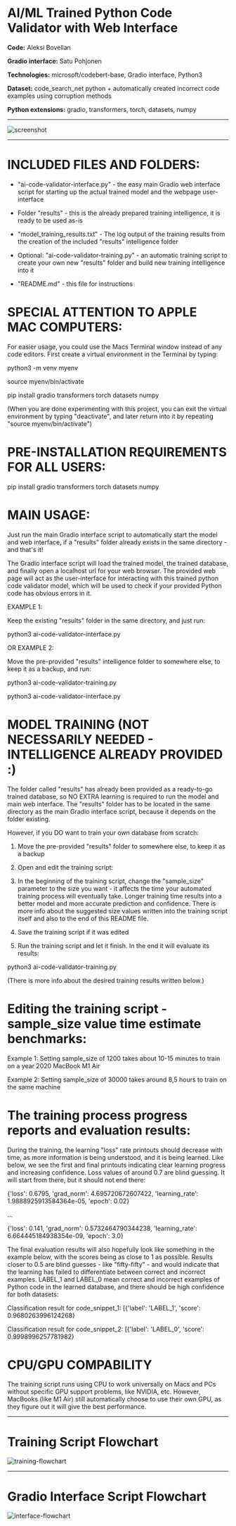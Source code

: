 # AI/ML Trained Python Code Validator with Web Interface

**Code:** Aleksi Bovellan

**Gradio interface:** Satu Pohjonen

**Technologies:** microsoft/codebert-base, Gradio interface, Python3

**Dataset:** code_search_net python + automatically created incorrect code examples using corruption methods

**Python extensions:** gradio, transformers, torch, datasets, numpy

---

![screenshot](https://github.com/user-attachments/assets/ca7725c8-0ad3-49dd-8687-5af8c8207cdf)

---


# INCLUDED FILES AND FOLDERS:

- "ai-code-validator-interface.py" - the easy main Gradio web interface script for starting up the actual trained model and the webpage user-interface
- Folder "results" - this is the already prepared training intelligence, it is ready to be used as-is
- "model_training_results.txt" - The log output of the training results from the creation of the included "results" intelligence folder

- Optional: "ai-code-validator-training.py" - an automatic training script to create your own new "results" folder and build new training intelligence into it

- "README.md" - this file for instructions


# SPECIAL ATTENTION TO APPLE MAC COMPUTERS:

For easier usage, you could use the Macs Terminal window instead of any code editors. First create a virtual environment in the Terminal by typing:

python3 -m venv myenv

source myenv/bin/activate

pip install gradio transformers torch datasets numpy


(When you are done experimenting with this project, you can exit the virtual environment by typing "deactivate", and later return into it by repeating "source myenv/bin/activate")


# PRE-INSTALLATION REQUIREMENTS FOR ALL USERS:

pip install gradio transformers torch datasets numpy


# MAIN USAGE:

Just run the main Gradio interface script to automatically start the model and web interface, if a "results" folder already exists in the same directory - and that's it!

The Gradio interface script will load the trained model, the trained database, and finally open a localhost url for your web browser. The provided web page will act as the user-interface for interacting with this trained python code validator model, which will be used to check if your provided Python code has obvious errors in it.

EXAMPLE 1:

Keep the existing "results" folder in the same directory, and just run:

python3 ai-code-validator-interface.py


OR EXAMPLE 2:

Move the pre-provided "results" intelligence folder to somewhere else, to keep it as a backup, and run:

python3 ai-code-validator-training.py

python3 ai-code-validator-interface.py


# MODEL TRAINING (NOT NECESSARILY NEEDED - INTELLIGENCE ALREADY PROVIDED :)

The folder called "results" has already been provided as a ready-to-go trained database, so NO EXTRA learning is required to run the model and main web interface. The "results" folder has to be located in the same directory as the main Gradio interface script, because it depends on the folder existing.

However, if you DO want to train your own database from scratch:

1) Move the pre-provided "results" folder to somewhere else, to keep it as a backup

2) Open and edit the training script:

3) In the beginning of the training script, change the "sample_size" parameter to the size you want - it affects the time your automated training process will eventually take. Longer training time results into a better model and more accurate prediction and confidence. There is more info about the suggested size values written into the training script itself and also to the end of this README file.

4) Save the training script if it was edited

5) Run the training script and let it finish. In the end it will evaluate its results:


python3 ai-code-validator-training.py


(There is more info about the desired training results written below.)


# Editing the training script - sample_size value time estimate benchmarks:

Example 1: Setting sample_size of 1200 takes about 10-15 minutes to train on a year 2020 MacBook M1 Air

Example 2: Setting sample_size of 30000 takes around 8,5 hours to train on the same machine


# The training process progress reports and evaluation results:

During the training, the learning "loss" rate printouts should decrease with time, as more information is being understood, and it is being learned. Like below, we see the first and final printouts indicating clear learning progress and increasing confidence. Loss values of around 0.7 are blind guessing. It will start from there, but it should not end there:

{'loss': 0.6795, 'grad_norm': 4.695720672607422, 'learning_rate': 1.9888925913584364e-05, 'epoch': 0.02}

...

{'loss': 0.141, 'grad_norm': 0.5732464790344238, 'learning_rate': 6.664445184938354e-09, 'epoch': 3.0} 

The final evaluation results will also hopefully look like something in the example below, with the scores being as close to 1 as possible. Results closer to 0.5 are blind guesses - like "fifty-fifty" - and would indicate that the learning has failed to differentiate between correct and incorrect examples.
LABEL_1 and LABEL_0 mean correct and incorrect examples of Python code in the learned database, and there should be high confidence for both datasets:

Classification result for code_snippet_1: [{'label': 'LABEL_1', 'score': 0.9680263996124268}

Classification result for code_snippet_2: [{'label': 'LABEL_0', 'score': 0.9998996257781982}


# CPU/GPU COMPABILITY

The training script runs using CPU to work universally on Macs and PCs without specific GPU support problems, like NVIDIA, etc. However, MacBooks (like M1 Air) still automatically choose to use their own GPU, as they figure out it will give the best performance.

---

# Training Script Flowchart

![training-flowchart](https://github.com/user-attachments/assets/1a2bd6c7-fb15-4698-8634-0b65280dad9b)

---

# Gradio Interface Script Flowchart

![interface-flowchart](https://github.com/user-attachments/assets/4c81e1ae-4ad6-4490-984f-5da9030a3502)
